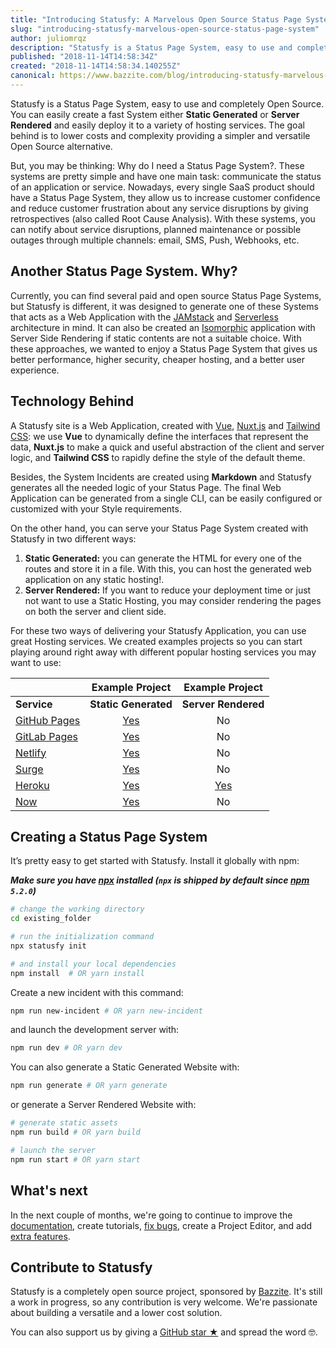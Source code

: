 ```yaml
---
title: "Introducing Statusfy: A Marvelous Open Source Status Page System"
slug: "introducing-statusfy-marvelous-open-source-status-page-system"
author: juliomrqz
description: "Statusfy is a Status Page System, easy to use and completely Open Source. You can easily create a fast System either Static Generated or Server Rendered and easily deploy it to a variety of hosting services."
published: "2018-11-14T14:58:34Z"
created: "2018-11-14T14:58:34.140255Z"
canonical: https://www.bazzite.com/blog/introducing-statusfy-marvelous-open-source-status-page-system
---
```



<NuxtLink :to="`${localePath('index')}`">Statusfy</NuxtLink> is a Status Page System, easy to use and completely Open Source. You can easily create a fast System either **Static Generated** or **Server Rendered** and easily deploy it to a variety of hosting services. The goal behind is to lower costs and complexity providing a simpler and versatile Open Source alternative.

But, you may be thinking: Why do I need a Status Page System?. These systems are pretty simple and have one main task: communicate the status of an application or service. Nowadays, every single SaaS product should have a Status Page System, they allow us to increase customer confidence and reduce customer frustration about any service disruptions by giving retrospectives (also called Root Cause Analysis). With these systems, you can notify about service disruptions, planned maintenance or possible outages through multiple channels: email, SMS, Push, Webhooks, etc.


## Another Status Page System. Why?

Currently, you can find several paid and open source Status Page Systems, but Statusfy is different, it was designed to generate one of these Systems that acts as a Web Application with the [JAMstack][jamstack] and  [Serverless][serverless] architecture in mind. It can  also be created an [Isomorphic][isomorphic] application with Server Side Rendering if static contents are not a suitable choice. With these approaches, we wanted to enjoy a Status Page System that gives us better performance, higher security, cheaper hosting, and a better user experience.

## Technology Behind

A Statusfy site is a Web Application, created with [Vue][vue], [Nuxt.js][nuxt] and [Tailwind CSS][tailwindcss]: we use **Vue** to dynamically define the interfaces that represent the data, **Nuxt.js** to make a quick and useful abstraction of the client and server logic, and **Tailwind CSS** to rapidly define the style of the default theme.

Besides, the System Incidents are created using **Markdown** and Statusfy generates all the needed logic of your Status Page. The final Web Application can be generated from a single CLI, can be easily configured or customized with your Style requirements.

On the other hand, you can serve your Status Page System created with Statusfy in two different ways: 

1. **Static Generated:** you can generate the HTML for every one of the routes and store it in a file. With this, you can host the generated web application on any static hosting!.
2. **Server Rendered:** If you want to reduce your deployment time or just not want to use a Static Hosting, you may consider rendering the pages on both the server and client side.

For these two ways of delivering your Statusfy Application, you can use great Hosting services. We created examples projects so you can start playing around right away with different popular hosting services you may want to use:


|                                                              |                       Example Project                        |                       Example Project                        |
| ------------------------------------------------------------ | :----------------------------------------------------------: | :----------------------------------------------------------: |
| **Service**                                                  |                     **Static Generated**                     |                     **Server Rendered**                      |
| [GitHub Pages](https://docs.statusfy.co/guide/deploy.html#github-pages) | [Yes](https://github.com/bazzite/statusfy/tree/develop/examples/github-pages-static) |                              No                              |
| [GitLab Pages](https://docs.statusfy.co/guide/deploy.html#gitlab-pages-and-gitlab-ci) | [Yes](https://github.com/bazzite/statusfy/tree/develop/examples/gitlab-pages-static) |                              No                              |
| [Netlify](https://docs.statusfy.co/guide/deploy.html#netlify) | [Yes](https://github.com/bazzite/statusfy/tree/develop/examples/netlify-static) |                              No                              |
| [Surge](https://docs.statusfy.co/guide/deploy.html#surge)    | [Yes](https://github.com/bazzite/statusfy/tree/develop/examples/surge-static) |                              No                              |
| [Heroku](https://docs.statusfy.co/guide/deploy.html#heroku)  | [Yes](https://github.com/bazzite/statusfy/tree/develop/examples/heroku-static) | [Yes](https://github.com/bazzite/statusfy/tree/develop/examples/heroku-ssr) |
| [Now](https://docs.statusfy.co/guide/deploy.html#now)        | [Yes](https://github.com/bazzite/statusfy/tree/develop/examples/now-v2-static) |                              No                              |

## Creating a Status Page System

It’s pretty easy to get started with Statusfy. Install it globally with npm:

***Make sure you have [npx][npx] installed (`npx` is shipped by default since [npm][npm] `5.2.0`)***

```bash
# change the working directory
cd existing_folder

# run the initialization command
npx statusfy init

# and install your local dependencies
npm install  # OR yarn install
```

Create a new incident with this command:

```bash
npm run new-incident # OR yarn new-incident
```

and launch the development server with:

```bash
npm run dev # OR yarn dev
```

You can also generate a Static Generated Website with:

```bash
npm run generate # OR yarn generate
```

or generate a Server Rendered Website with:

```bash
# generate static assets
npm run build # OR yarn build

# launch the server
npm run start # OR yarn start
```


## What's next

In the next couple of months, we're going to continue to improve the [documentation][statusy-docs], <NuxtLink :to="`${localePath('blog')}`">create tutorials</NuxtLink>, [fix bugs][statusy-github], create a Project Editor, and add [extra features][statusy-docs-todo].


## Contribute to Statusfy

Statusfy is a completely open source project, sponsored by [Bazzite][bazzite-home]. It's still a work in progress, so any contribution is very welcome. We're passionate about building a versatile and a lower cost solution.

You can also support us by giving a [GitHub star ★][statusy-github] and spread the word 🤓.


[statusfy-home]: https://statusfy.co/
[statusy-docs]: https://docs.statusfy.co
[statusy-docs-todo]: https://docs.statusfy.co/guide/#todo
[statusy-blog]: https://statusfy.co/blog
[statusy-github]: https://github.com/bazzite/statusfy
[bazzite-home]: https://www.bazzite.com
[jamstack]: https://jamstack.org/
[serverless]: https://serverless.com/learn/overview/
[isomorphic]: https://www.netlify.com/blog/2017/06/06/jamstack-vs-isomorphic-server-side-rendering/
[vue]: http://vuejs.org/
[nuxt]: https://nuxtjs.org/
[tailwindcss]: https://tailwindcss.com/
[npx]: https://www.npmjs.com/package/npx
[npm]: https://www.npmjs.com/get-npm
